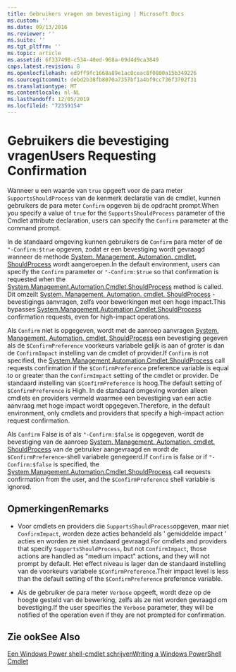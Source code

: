 ```yaml
---
title: Gebruikers vragen om bevestiging | Microsoft Docs
ms.custom: ''
ms.date: 09/13/2016
ms.reviewer: ''
ms.suite: ''
ms.tgt_pltfrm: ''
ms.topic: article
ms.assetid: 6f337498-c534-40ed-968a-09d4d9ca3849
caps.latest.revision: 8
ms.openlocfilehash: ed9ff9fc1668a89e1ac0ceac8f0800a15b349226
ms.sourcegitcommit: debd2b38fb8070a7357bf1a4bf9cc736f3702f31
ms.translationtype: MT
ms.contentlocale: nl-NL
ms.lasthandoff: 12/05/2019
ms.locfileid: "72359154"
---
```

# <a name="users-requesting-confirmation"></a><span data-ttu-id="bb1f8-102">Gebruikers die bevestiging vragen</span><span class="sxs-lookup"><span data-stu-id="bb1f8-102">Users Requesting Confirmation</span></span>

<span data-ttu-id="bb1f8-103">Wanneer u een waarde van `true` opgeeft voor de para meter `SupportsShouldProcess` van de kenmerk declaratie van de cmdlet, kunnen gebruikers de para meter `Confirm` opgeven bij de opdracht prompt.</span><span class="sxs-lookup"><span data-stu-id="bb1f8-103">When you specify a value of `true` for the `SupportsShouldProcess` parameter of the Cmdlet attribute declaration, users can specify the `Confirm` parameter at the command prompt.</span></span>

<span data-ttu-id="bb1f8-104">In de standaard omgeving kunnen gebruikers de `Confirm` para meter of de `"-Confirm:$true` opgeven, zodat er een bevestiging wordt gevraagd wanneer de methode [System. Management. Automation. cmdlet. ShouldProcess](/dotnet/api/System.Management.Automation.Cmdlet.ShouldProcess) wordt aangeroepen.</span><span class="sxs-lookup"><span data-stu-id="bb1f8-104">In the default environment, users can specify the `Confirm` parameter or `"-Confirm:$true` so that confirmation is requested when the [System.Management.Automation.Cmdlet.ShouldProcess](/dotnet/api/System.Management.Automation.Cmdlet.ShouldProcess) method is called.</span></span> <span data-ttu-id="bb1f8-105">Dit omzeilt [System. Management. Automation. cmdlet. ShouldProcess](/dotnet/api/System.Management.Automation.Cmdlet.ShouldProcess) -bevestigings aanvragen, zelfs voor bewerkingen met een hoge impact.</span><span class="sxs-lookup"><span data-stu-id="bb1f8-105">This bypasses [System.Management.Automation.Cmdlet.ShouldProcess](/dotnet/api/System.Management.Automation.Cmdlet.ShouldProcess) confirmation requests, even for high-impact operations.</span></span>

<span data-ttu-id="bb1f8-106">Als `Confirm` niet is opgegeven, wordt met de aanroep aanvragen [System. Management. Automation. cmdlet. ShouldProcess](/dotnet/api/System.Management.Automation.Cmdlet.ShouldProcess) een bevestiging gegeven als de `$ConfirmPreference` voorkeurs variabele gelijk is aan of groter is dan de `ConfirmImpact` instelling van de cmdlet of provider.</span><span class="sxs-lookup"><span data-stu-id="bb1f8-106">If `Confirm` is not specified, the [System.Management.Automation.Cmdlet.ShouldProcess](/dotnet/api/System.Management.Automation.Cmdlet.ShouldProcess) call requests confirmation if the `$ConfirmPreference` preference variable is equal to or greater than the `ConfirmImpact` setting of the cmdlet or provider.</span></span> <span data-ttu-id="bb1f8-107">De standaard instelling van `$ConfirmPreference` is hoog.</span><span class="sxs-lookup"><span data-stu-id="bb1f8-107">The default setting of `$ConfirmPreference` is High.</span></span> <span data-ttu-id="bb1f8-108">In de standaard omgeving worden alleen cmdlets en providers vermeld waarmee een bevestiging van een actie aanvraag met hoge impact wordt opgegeven.</span><span class="sxs-lookup"><span data-stu-id="bb1f8-108">Therefore, in the default environment, only cmdlets and providers that specify a high-impact action request confirmation.</span></span>

<span data-ttu-id="bb1f8-109">Als `Confirm` False is of als `"-Confirm:$false` is opgegeven, wordt de bevestiging van de aanroep [System. Management. Automation. cmdlet. ShouldProcess](/dotnet/api/System.Management.Automation.Cmdlet.ShouldProcess) van de gebruiker aangevraagd en wordt de `$ConfirmPreference`-shell variabele genegeerd.</span><span class="sxs-lookup"><span data-stu-id="bb1f8-109">If `Confirm` is false or if `"-Confirm:$false` is specified, the [System.Management.Automation.Cmdlet.ShouldProcess](/dotnet/api/System.Management.Automation.Cmdlet.ShouldProcess) call requests confirmation from the user, and the `$ConfirmPreference` shell variable is ignored.</span></span>

## <a name="remarks"></a><span data-ttu-id="bb1f8-110">Opmerkingen</span><span class="sxs-lookup"><span data-stu-id="bb1f8-110">Remarks</span></span>

- <span data-ttu-id="bb1f8-111">Voor cmdlets en providers die `SupportsShouldProcess`opgeven, maar niet `ConfirmImpact`, worden deze acties behandeld als ' gemiddelde impact ' acties en worden ze niet standaard gevraagd.</span><span class="sxs-lookup"><span data-stu-id="bb1f8-111">For cmdlets and providers that specify `SupportsShouldProcess`, but not `ConfirmImpact`, those actions are handled as "medium impact" actions, and they will not prompt by default.</span></span> <span data-ttu-id="bb1f8-112">Het effect niveau is lager dan de standaard instelling van de voorkeurs variabele `$ConfirmPreference`.</span><span class="sxs-lookup"><span data-stu-id="bb1f8-112">Their impact level is less than the default setting of the `$ConfirmPreference` preference variable.</span></span>

- <span data-ttu-id="bb1f8-113">Als de gebruiker de para meter `Verbose` opgeeft, wordt deze op de hoogte gesteld van de bewerking, zelfs als ze niet worden gevraagd om bevestiging.</span><span class="sxs-lookup"><span data-stu-id="bb1f8-113">If the user specifies the `Verbose` parameter, they will be notified of the operation even if they are not prompted for confirmation.</span></span>

## <a name="see-also"></a><span data-ttu-id="bb1f8-114">Zie ook</span><span class="sxs-lookup"><span data-stu-id="bb1f8-114">See Also</span></span>

[<span data-ttu-id="bb1f8-115">Een Windows Power shell-cmdlet schrijven</span><span class="sxs-lookup"><span data-stu-id="bb1f8-115">Writing a Windows PowerShell Cmdlet</span></span>](./writing-a-windows-powershell-cmdlet.md)
